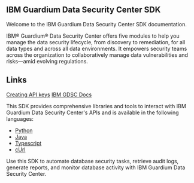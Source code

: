 ## IBM Guardium Data Security Center SDK
Welcome to the IBM Guardium Data Security Center SDK documentation.

IBM® Guardium® Data Security Center offers five modules to help you manage the data security lifecycle, from discovery to remediation, for all data types and across all data environments. It empowers security teams across the organization to collaboratively manage data vulnerabilities and risks―amid evolving regulations.

## Links 

[Creating API keys](https://www.ibm.com/docs/en/gdsc/saas?topic=data-api-keys)
[IBM GDSC Docs](https://www.ibm.com/docs/en/gdsc/saas)

This SDK provides comprehensive libraries and tools to interact with IBM Guardium Data Security Center's APIs and is available in the following languages:

- [Python](/python/)
- [Java](/java/)
- [Typescript](/typescript/)
- [cUrl](/bash/)

Use this SDK to automate database security tasks, retrieve audit logs, generate reports, and monitor database activity with IBM Guardium Data Security Center.